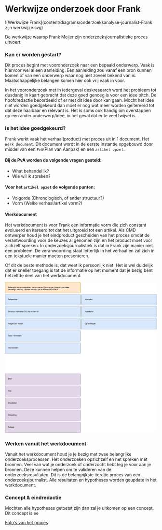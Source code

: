 # Werkwijze onderzoek door Frank

![Werkwijze Frank](content/diagrams/onderzoeksanalyse-journalist-Frank zijn werkwijze.svg)



De werkwijze waarop Frank Meijer zijn onderzoeksjournalistieke proces uitvoert.

### Kan er worden gestart?
Dit proces begint met vooronderzoek naar een bepaald onderwerp. Vaak is hiervoor wel al een aanleiding. Een aanleiding zou vanaf een bron kunnen komen of van een onderwerp waar nog niet zoveel bekend van is. Maatschappelijke belangen komen hier ook vrij vaak in voor.

In het vooronderzoek met in iedergeval deskresearch word het probleem tot dusdanig in kaart gebracht dat deze goed genoeg is voor een idee pitch. De hoofdredactie beoordeeld of er met dit idee door kan gaan. Mocht het idee niet worden goedgekeurd dan moet er nog wat meer worden geïtereerd tot dat deze haalbaar en relevant is. Het is soms ook handig om overstappen op een ander onderwerp/idee, in het geval dat er te veel twijvel is.


### Is het idee goedgekeurd?
Frank werkt vaak het verhaal(product) met proces uit in 1 document. Het `Werk document`. Dit document wordt in de eerste instantie opgebouwd door middel van een `PvA`(Plan van Aanpak) en een `artikel opzet`.

#### Bij de PvA worden de volgende vragen gesteld:
* What behandel ik?
* Wie wil ik spreken?

#### Voor het `artikel opzet` de volgende punten:
* Volgorde (Chronologisch, of ander structuur?)
* Vorm (Welke verhaal/artikel vorm?)


#### Werkdocument
Het werkdocument is voor Frank een informatie vorm die zich constant evolueerd en itereerd tot dat het uitgroeid tot een artikel. 
Als CMD ontwerper houd je het eindproduct gescheiden van het proces omdat de verantwoording voor de keuzes al genomen zijn en het product moet voor zichzelf spreken. In onderzoeksjournalistiek is dat in Frank zijn manier niet een probleem. De veranwoording staat letterlijk in het verhaal en zal zich in een tekstuele manier moeten presenteren.

Of dit de beste methode is, dat weet ik persoonlijk niet. Het is wel duidelijk dat er sneller toegang is tot de informatie op het moment dat je bezig bent hetzelfde deel van het werkdocument.



![Alles op 1 locatie & kolommen voor data inventarisatie](content/diagrams/onderzoeksanalyse-journalist-Werkdocument.png)

### Werken vanuit het werkdocument
Vanuit het werkdocument houd je je bezig met twee belangrijke onderzoeksprocessen. Het onderzoeken opzichzelf en het spreken met bronnen. Veel van wat je onderzoek of onderzocht hebt leg je voor aan je bronnen. Deze kunnen helpen om te valideren van de onderzoeksresultaten. Dit is de belangrijkste iteratie proces van een onderzoeksjournalist. Alle resultaten en hypotheses worden geupdate in het werkdocument. 


### Concept & eindredactie
Mochten alle hypotheses getoetst zijn dan zal je uitkomen op een concept. Dit concept is ee


[Foto's van het proces](fotos.md)